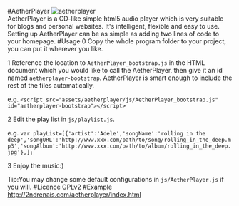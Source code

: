 #AetherPlayer
![aetherplayer](http://2ndrenais.com/aetherplayer.png)  
AetherPlayer is a CD-like simple html5 audio player which is very suitable for blogs and personal websites. It's intelligent, flexible and easy to use. Setting up AetherPlayer can be as simple as adding two lines of code to your homepage.
#Usage
0 Copy the whole program folder to your project, you can put it wherever you like.  

1 Reference the location to `AetherPlayer_bootstrap.js` in the HTML document which you would like to call the AetherPlayer, then give it an id named `aetherplayer-bootstrap`. AetherPlayer is smart enough to include the rest of the files automatically.  
  
  e.g. `<script src="assets/aetherplayer/js/AetherPlayer_bootstrap.js" id="aetherplayer-bootstrap"></script>`  

2 Edit the play list in `js/playlist.js`.  
  
  e.g. `var playList=[{'artist':'Adele','songName':'rolling in the deep','songURL':'http://www.xxx.com/path/to/song/rolling_in_the_deep.mp3','songAlbum':'http://www.xxx.com/path/to/album/rolling_in_the_deep.jpg'},];`  

3 Enjoy the music:)  
  
  Tip:You may change some default configurations in `js/AetherPlayer.js` if you will.
#Licence
GPLv2
#Example
http://2ndrenais.com/aetherplayer/index.html


